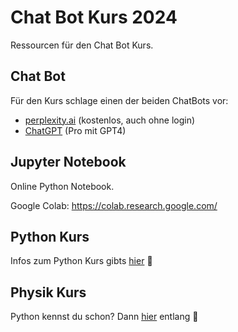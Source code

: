 # Chat Bot Kurs 2024
Ressourcen für den Chat Bot Kurs.

## Chat Bot
Für den Kurs schlage einen der beiden ChatBots vor:

- [perplexity.ai](https://www.perplexity.ai/) (kostenlos, auch ohne login)
- [ChatGPT](https://chat.openai.com/auth/login) (Pro mit GPT4)

## Jupyter Notebook

Online Python Notebook.

Google Colab:
https://colab.research.google.com/

## Python Kurs

Infos zum Python Kurs gibts [hier](https://github.com/rometsch/chatbot-kurs/blob/main/Python-Kurs.md) 🐍

## Physik Kurs

Python kennst du schon? Dann [hier](https://github.com/rometsch/chatbot-kurs/blob/main/Physik-Kurs.md) entlang 🚀
